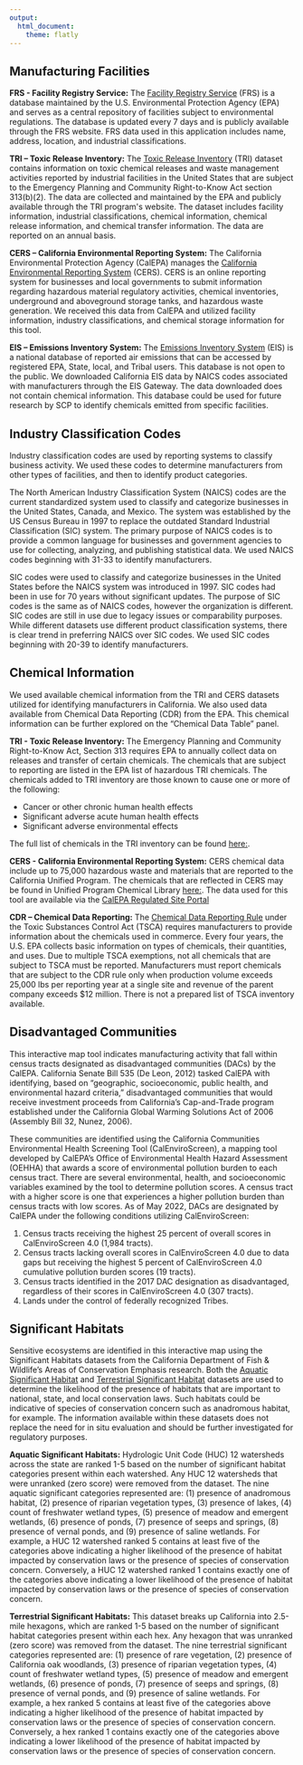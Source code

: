 ```yaml
---
output: 
  html_document:
    theme: flatly
---
```





## Manufacturing Facilities

**FRS - Facility Registry Service:**
The [Facility Registry Service](https://www.epa.gov/frs) (FRS) is a database maintained by the U.S. Environmental Protection Agency (EPA) and serves as a central repository of facilities subject to environmental regulations. The database is updated every 7 days and is publicly available through the FRS website. FRS data used in this application includes name, address, location, and industrial classifications.

**TRI – Toxic Release Inventory:**
The [Toxic Release Inventory](https://www.epa.gov/toxics-release-inventory-tri-program) (TRI) dataset contains information on toxic chemical releases and waste management activities reported by industrial facilities in the United States that are subject to the Emergency Planning and Community Right-to-Know Act section 313(b)(2). The data are collected and maintained by the EPA and publicly available through the TRI program's website. The dataset includes facility information, industrial classifications, chemical information, chemical release information, and chemical transfer information. The data are reported on an annual basis.

**CERS – California Environmental Reporting System:**
The California Environmental Protection Agency (CalEPA) manages the [California Environmental Reporting System](https://cers.calepa.ca.gov/about-cers/) (CERS). CERS is an online reporting system for businesses and local governments to submit information regarding hazardous material regulatory activities, chemical inventories, underground and aboveground storage tanks, and hazardous waste generation. We received this data from CalEPA and utilized facility information, industry classifications, and chemical storage information for this tool.

**EIS – Emissions Inventory System:**
The [Emissions Inventory System](https://www.epa.gov/air-emissions-inventories/emissions-inventory-system-eis-gateway) (EIS) is a national database of reported air emissions that can be accessed by registered EPA, State, local, and Tribal users. This database is not open to the public. We downloaded California EIS data by NAICS codes associated with manufacturers through the EIS Gateway. The data downloaded does not contain chemical information. This database could be used for future research by SCP to identify chemicals emitted from specific facilities. 


## Industry Classification Codes
Industry classification codes are used by reporting systems to classify business activity. We used these codes to determine manufacturers from other types of facilities, and then to identify product categories. 

The North American Industry Classification System (NAICS) codes are the current standardized system used to classify and categorize businesses in the United States, Canada, and Mexico. The system was established by the US Census Bureau in 1997 to replace the outdated Standard Industrial Classification (SIC) system. The primary purpose of NAICS codes is to provide a common language for businesses and government agencies to use for collecting, analyzing, and publishing statistical data. We used NAICS codes beginning with 31-33 to identify manufacturers.

SIC codes were used to classify and categorize businesses in the United States before the NAICS system was introduced in 1997. SIC codes had been in use for 70 years without significant updates. The purpose of SIC codes is the same as of NAICS codes, however the organization is different. SIC codes are still in use due to legacy issues or comparability purposes. While different datasets use different product classification systems, there is clear trend in preferring NAICS over SIC codes. We used SIC codes beginning with 20-39 to identify manufacturers.


## Chemical Information

We used available chemical information from the TRI and CERS datasets utilized for identifying manufacturers in California. We also used data available from Chemical Data Reporting (CDR) from the EPA. This chemical information can be further explored on the “Chemical Data Table” panel.

**TRI - Toxic Release Inventory:**
The Emergency Planning and Community Right-to-Know Act, Section 313 requires EPA to annually collect data on releases and transfer of certain chemicals. The chemicals that are subject to reporting are listed in the EPA list of hazardous TRI chemicals. The chemicals added to TRI inventory are those known to cause one or more of the following:

 * Cancer or other chronic human health effects
 * Significant adverse acute human health effects
 * Significant adverse environmental effects
 
 The full list of chemicals in the TRI inventory can be found [here:](https://www.epa.gov/toxics-release-inventory-tri-program/tri-listed-chemicals).
 
**CERS - California Environmental Reporting System:**
CERS chemical data include up to 75,000 hazardous waste and materials that are reported to the California Unified Program. The chemicals that are reflected in CERS may be found in Unified Program Chemical Library [here:](https://cersbusiness.calepa.ca.gov/public/chemicals/). The data used for this tool are available via the [CalEPA Regulated Site Portal](https://siteportal.calepa.ca.gov/nsite/map/help)

**CDR – Chemical Data Reporting:**
The [Chemical Data Reporting Rule](https://www.epa.gov/sites/default/files/2020-05/documents/fact_sheet_chemical_substances_subject_tsca_actions_05.08.20.pdf) under the Toxic Substances Control Act (TSCA) requires manufacturers to provide information about the chemicals used in commerce. Every four years, the U.S. EPA collects basic information on types of chemicals, their quantities, and uses. Due to multiple TSCA exemptions, not all chemicals that are subject to TSCA must be reported. Manufacturers must report chemicals that are subject to the CDR rule only when production volume exceeds 25,000 lbs per reporting year at a single site and revenue of the parent company exceeds $12 million. There is not a prepared list of TSCA inventory available. 
 
## Disadvantaged Communities
This interactive map tool indicates manufacturing activity that fall within census tracts designated as disadvantaged communities (DACs) by the CalEPA. California Senate Bill 535 (De Leon, 2012) tasked CalEPA with identifying, based on “geographic, socioeconomic, public health, and environmental hazard criteria,” disadvantaged communities that would receive investment proceeds from California’s Cap-and-Trade program established under the California Global Warming Solutions Act of 2006 (Assembly Bill 32, Nunez, 2006). 

These communities are identified using the California Communities Environmental Health Screening Tool (CalEnviroScreen), a mapping tool developed by CalEPA’s Office of Environmental Health Hazard Assessment (OEHHA) that awards a score of environmental pollution burden to each census tract. There are several environmental, health, and socioeconomic variables examined by the tool to determine pollution scores. A census tract with a higher score is one that experiences a higher pollution burden than census tracts with low scores. As of May 2022, DACs are designated by CalEPA under the following conditions utilizing CalEnviroScreen:

 1. Census tracts receiving the highest 25 percent of overall scores in CalEnviroScreen 4.0 (1,984 tracts).
 2. Census tracts lacking overall scores in CalEnviroScreen 4.0 due to data gaps but receiving the highest 5 percent of CalEnviroScreen 4.0 cumulative pollution burden scores (19 tracts).
 3. Census tracts identified in the 2017 DAC designation as disadvantaged, regardless of their scores in CalEnviroScreen 4.0 (307 tracts).
 4. Lands under the control of federally recognized Tribes. 

## Significant Habitats
Sensitive ecosystems are identified in this interactive map using the Significant Habitats datasets from the California Department of Fish & Wildlife’s Areas of Conservation Emphasis research. Both the [Aquatic Significant Habitat](https://nrm.dfg.ca.gov/FileHandler.ashx?DocumentID=150855&inline) and [Terrestrial Significant Habitat](https://nrm.dfg.ca.gov/FileHandler.ashx?DocumentID=150834&inline) datasets are used to determine the likelihood of the presence of habitats that are important to national, state, and local conservation laws. Such habitats could be indicative of species of conservation concern such as anadromous habitat, for example. The information available within these datasets does not replace the need for in situ evaluation and should be further investigated for regulatory purposes.

**Aquatic Significant Habitats:** 
Hydrologic Unit Code (HUC) 12 watersheds across the state are ranked 1-5 based on the number of significant habitat categories present within each watershed. Any HUC 12 watersheds that were unranked (zero score) were removed from the dataset. The nine aquatic significant categories represented are: (1) presence of anadromous habitat, (2) presence of riparian vegetation types, (3) presence of lakes, (4) count of freshwater wetland types, (5) presence of meadow and emergent wetlands, (6) presence of ponds, (7) presence of seeps and springs, (8) presence of vernal ponds, and (9) presence of saline wetlands. For example, a HUC 12 watershed ranked 5 contains at least five of the categories above indicating a higher likelihood of the presence of habitat impacted by conservation laws or the presence of species of conservation concern. Conversely, a HUC 12 watershed ranked 1 contains exactly one of the categories above indicating a lower likelihood of the presence of habitat impacted by conservation laws or the presence of species of conservation concern.

**Terrestrial Significant Habitats:**
This dataset breaks up California into 2.5-mile hexagons, which are ranked 1-5 based on the number of significant habitat categories present within each hex. Any hexagon that was unranked (zero score) was removed from the dataset. The nine terrestrial significant categories represented are: (1) presence of rare vegetation, (2) presence of California oak woodlands, (3) presence of riparian vegetation types, (4) count of freshwater wetland types, (5) presence of meadow and emergent wetlands, (6) presence of ponds, (7) presence of seeps and springs, (8) presence of vernal ponds, and (9) presence of saline wetlands. For example, a hex ranked 5 contains at least five of the categories above indicating a higher likelihood of the presence of habitat impacted by conservation laws or the presence of species of conservation concern. Conversely, a hex ranked 1 contains exactly one of the categories above indicating a lower likelihood of the presence of habitat impacted by conservation laws or the presence of species of conservation concern.



